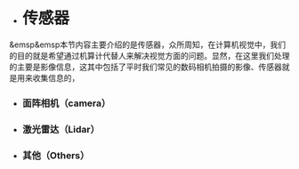 * # 传感器


&emsp&emsp本节内容主要介绍的是传感器，众所周知，在计算机视觉中，我们的目的就是希望通过机算计代替人来解决视觉方面的问题。显然，在这里我们处理的主要是影像信息，这其中包括了平时我们常见的数码相机拍摄的影像、传感器就是用来收集信息的，

* ### 面阵相机（camera）

* ### 激光雷达（Lidar）

* ### 其他（Others）


